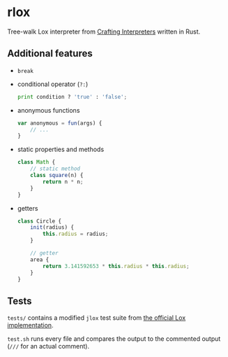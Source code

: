 # rlox

Tree-walk Lox interpreter from [Crafting Interpreters](https://craftinginterpreters.com/) written in Rust.

## Additional features

- `break`
- conditional operator (`?:`)
    ```python
    print condition ? 'true' : 'false';
    ```

- anonymous functions
    ```js
    var anonymous = fun(args) {
        // ...
    }
    ```

- static properties and methods
    ```js
    class Math {
        // static method
        class square(n) {
            return n * n;
        }
    }
    ```

- getters
    ```js
    class Circle {
        init(radius) {
            this.radius = radius;
        }

        // getter
        area {
            return 3.141592653 * this.radius * this.radius;
        }
    }
    ```

## Tests

`tests/` contains a modified `jlox` test suite from [the official Lox implementation](https://github.com/munificent/craftinginterpreters).

`test.sh` runs every file and compares the output to the commented output (`///` for an actual comment).
